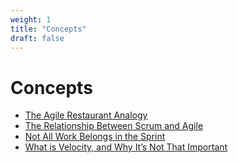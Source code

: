 ```yaml
---
weight: 1
title: "Concepts"
draft: false
---
```


# Concepts

* [The Agile Restaurant Analogy](the-agile-restaurant-analogy)
* [The Relationship Between Scrum and Agile](the-relationship-between-scrum-and-agile)
* [Not All Work Belongs in the Sprint](the-dual-streams-of-software-development)
* [What is Velocity, and Why It’s Not That Important](why-velocity-is-not-that-important)


